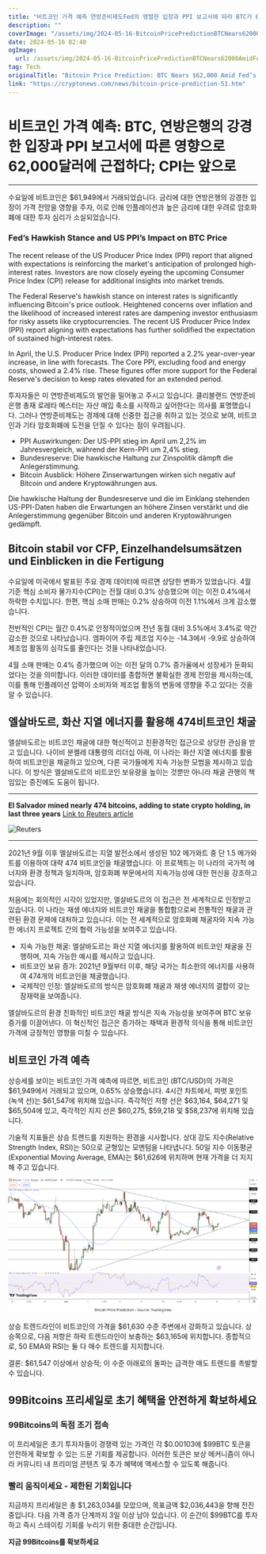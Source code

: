 ```yaml
---
title: "비트코인 가격 예측 연방준비제도Fed의 맹렬한 입장과 PPI 보고서에 따라 BTC가 62,000달러에 근접 CPI 뒤따른다"
description: ""
coverImage: "/assets/img/2024-05-16-BitcoinPricePredictionBTCNears62000AmidFedsHawkishStanceandPPIReportCPIAhead_thumbnail.png"
date: 2024-05-16 02:40
ogImage: 
  url: /assets/img/2024-05-16-BitcoinPricePredictionBTCNears62000AmidFedsHawkishStanceandPPIReportCPIAhead_thumbnail.png
tag: Tech
originalTitle: "Bitcoin Price Prediction: BTC Nears $62,000 Amid Fed’s Hawkish Stance and PPI Report; CPI Ahead"
link: "https://cryptonews.com/news/bitcoin-price-prediction-51.htm"
---
```



# 비트코인 가격 예측: BTC, 연방은행의 강경한 입장과 PPI 보고서에 따른 영향으로 62,000달러에 근접하다; CPI는 앞으로

---

수요일에 비트코인은 $61,949에서 거래되었습니다. 금리에 대한 연방은행의 강경한 입장이 가격 전망을 영향을 주자, 이로 인해 인플레이션과 높은 금리에 대한 우려로 암호화폐에 대한 투자 심리가 소실되었습니다.



### Fed’s Hawkish Stance and US PPI’s Impact on BTC Price

The recent release of the US Producer Price Index (PPI) report that aligned with expectations is reinforcing the market's anticipation of prolonged high-interest rates. Investors are now closely eyeing the upcoming Consumer Price Index (CPI) release for additional insights into market trends.

The Federal Reserve's hawkish stance on interest rates is significantly influencing Bitcoin's price outlook. Heightened concerns over inflation and the likelihood of increased interest rates are dampening investor enthusiasm for risky assets like cryptocurrencies. The recent US Producer Price Index (PPI) report aligning with expectations has further solidified the expectation of sustained high-interest rates.

In April, the U.S. Producer Price Index (PPI) reported a 2.2% year-over-year increase, in line with forecasts. The Core PPI, excluding food and energy costs, showed a 2.4% rise. These figures offer more support for the Federal Reserve's decision to keep rates elevated for an extended period.



투자자들은 미 연방준비제도의 발언을 밀어놓고 주시고 있습니다. 클리블랜드 연방준비은행 총재 로레타 메스터는 자산 매입 축소를 시작하고 싶어한다는 의사를 표명했습니다. 그러나 연방준비제도는 경제에 대해 신중한 접근을 취하고 있는 것으로 보여, 비트코인과 기타 암호화폐에 도전을 던질 수 있다는 점이 우려됩니다.

- PPI Auswirkungen: Der US-PPI stieg im April um 2,2% im Jahresvergleich, während der Kern-PPI um 2,4% stieg.
- Bundesreserve: Die hawkische Haltung zur Zinspolitik dämpft die Anlegerstimmung.
- Bitcoin Ausblick: Höhere Zinserwartungen wirken sich negativ auf Bitcoin und andere Kryptowährungen aus.

Die hawkische Haltung der Bundesreserve und die im Einklang stehenden US-PPI-Daten haben die Erwartungen an höhere Zinsen verstärkt und die Anlegerstimmung gegenüber Bitcoin und anderen Kryptowährungen gedämpft.

## Bitcoin stabil vor CFP, Einzelhandelsumsätzen und Einblicken in die Fertigung



수요일에 미국에서 발표된 주요 경제 데이터에 따르면 상당한 변화가 있었습니다. 4월 기준 핵심 소비자 물가지수(CPI)는 전월 대비 0.3% 상승했으며 이는 이전 0.4%에서 하락한 수치입니다. 한편, 핵심 소매 판매는 0.2% 상승하여 이전 1.1%에서 크게 감소했습니다.

전반적인 CPI는 월간 0.4%로 안정적이었으며 전년 동월 대비 3.5%에서 3.4%로 약간 감소한 것으로 나타났습니다. 엠파이어 주립 제조업 지수는 -14.3에서 -9.9로 상승하여 제조업 활동의 심각도를 줄인다는 것을 나타내었습니다.

4월 소매 판매는 0.4% 증가했으며 이는 이전 달의 0.7% 증가율에서 성장세가 둔화되었다는 것을 의미합니다. 이러한 데이터를 종합하면 불확실한 경제 전망을 제시하는데, 이를 통해 인플레이션 압력이 소비자와 제조업 활동의 변동에 영향을 주고 있다는 것을 알 수 있습니다.

## 엘살바도르, 화산 지열 에너지를 활용해 474비트코인 채굴



엘살바도르는 비트코인 채굴에 대한 혁신적이고 친환경적인 접근으로 상당한 관심을 받고 있습니다. 나이비 분켈레 대통령의 리더십 아래, 이 나라는 화산 지열 에너지를 활용하여 비트코인을 채굴하고 있으며, 다른 국가들에게 지속 가능한 모범을 제시하고 있습니다. 이 방식은 엘살바도르의 비트코인 보유량을 높이는 것뿐만 아니라 채굴 관행의 책임있는 증진에도 도움이 됩니다.

---

**El Salvador mined nearly 474 bitcoins, adding to state crypto holding, in last three years** [Link to Reuters article](https://t.co/8dYn1i4fZc)

![Reuters](https://twitter.com/Reuters/status/1647427291172611584/photo/1)

---

2021년 9월 이후 엘살바도르는 지열 발전소에서 생성된 102 메가와트 중 단 1.5 메가와트를 이용하여 대략 474 비트코인을 채굴했습니다. 이 프로젝트는 이 나라의 국가적 에너지와 환경 정책과 일치하며, 암호화폐 부문에서의 지속가능성에 대한 헌신을 강조하고 있습니다.

처음에는 회의적인 시각이 있었지만, 엘살바도르의 이 접근은 전 세계적으로 인정받고 있습니다. 이 나라는 재생 에너지와 비트코인 채굴을 통합함으로써 전통적인 채굴과 관련된 환경 문제에 대처하고 있습니다. 이는 전 세계적으로 암호화폐 채굴자와 지속 가능한 에너지 프로젝트 간의 협력 가능성을 보여주고 있습니다.



- 지속 가능한 채굴: 엘살바도르는 화산 지열 에너지를 활용하여 비트코인 채굴을 진행하며, 지속 가능한 예시를 제시하고 있습니다.
- 비트코인 보유 증가: 2021년 9월부터 이후, 해당 국가는 최소한의 에너지를 사용하여 474개의 비트코인을 채굴했습니다.
- 국제적인 인정: 엘살바도르의 방식은 암호화폐 채굴과 재생 에너지의 결합이 갖는 잠재력을 보여줍니다.

엘살바도르의 환경 친화적인 비트코인 채굴 방식은 지속 가능성을 보여주며 BTC 보유 증가를 이끌어낸다. 이 혁신적인 접근은 증가하는 채택과 환경적 의식을 통해 비트코인 가격에 긍정적인 영향을 미칠 수 있습니다.

## 비트코인 가격 예측

상승세를 보이는 비트코인 가격 예측에 따르면, 비트코인 (BTC/USD)의 가격은 $61,949에서 거래되고 있으며, 0.65% 상승했습니다. 4시간 차트에서, 피벗 포인트 (녹색 선)는 $61,547에 위치해 있습니다. 즉각적인 저항 선은 $63,164, $64,271 및 $65,504에 있고, 즉각적인 지지 선은 $60,275, $59,218 및 $58,237에 위치해 있습니다.



기술적 지표들은 상승 트렌드를 지원하는 환경을 시사합니다. 상대 강도 지수(Relative Strength Index, RSI)는 50으로 균형있는 모멘텀을 나타냅니다. 50일 지수 이동평균(Exponential Moving Average, EMA)는 $61,626에 위치하며 현재 가격을 더 지지해 주고 있습니다.

![Bitcoin Price Prediction](/assets/img/2024-05-16-BitcoinPricePredictionBTCNears62000AmidFedsHawkishStanceandPPIReportCPIAhead_1.png)

상승 트렌드라인이 비트코인의 가격을 $61,630 수준 주변에서 강화하고 있습니다. 상승쪽으로, 다음 저항은 하락 트렌드라인이 보충하는 $63,165에 위치합니다. 종합적으로, 50 EMA와 RSI는 둘 다 매수 트렌드를 지지합니다.

결론: $61,547 이상에서 상승적; 이 수준 아래로의 돌파는 급격한 매도 트렌드를 촉발할 수 있습니다.



## 99Bitcoins 프리세일로 초기 혜택을 안전하게 확보하세요

### 99Bitcoins의 독점 조기 접속

이 프리세일은 초기 투자자들이 경쟁력 있는 가격인 각 $0.00103에 $99BTC 토큰을 안전하게 확보할 수 있는 드문 기회를 제공합니다. 이러한 토큰은 보상 메커니즘이 아니라 커뮤니티 내 프리미엄 콘텐츠 및 추가 혜택에 액세스할 수 있도록 해줍니다.

### 빨리 움직이세요 - 제한된 기회입니다



지금까지 프리세일은 총 $1,263,034를 모았으며, 목표금액 $2,036,443을 향해 전진 중입니다. 다음 가격 증가 단계까지 3일 이상 남아 있습니다. 이 순간이 $99BTC를 투자하고 즉시 스테이킹 기회를 누리기 위한 중대한 순간입니다.

**지금 99Bitcoins를 확보하세요**